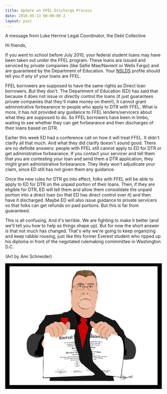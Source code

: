 ```yaml
---
title: Update on FFEL Discharge Process
date: 2016-05-13 00:00:00 Z
layout: post
---
```


A message from Luke Herrine
Legal Coordinator, the Debt Collective

Hi friends,

If you went to school before July 2010, your federal student loans may have been taken out under the FFEL program. These loans are issued and serviced by private companies (like Sallie Mae/Navient or Wells Fargo) and are guaranteed by the Department of Education. Your [NSLDS](http://www.nslds.ed.gov/nslds/nslds_SA/) profile should tell you if any of your loans are FFEL.

FFEL borrowers are supposed to have the same rights as Direct loan borrowers. But they don't. The Department of Education (ED) has said that because it does not issue or directly control the loans (it just guarantees private companies that they'll make money on them!), it cannot grant administrative forbearance to people who apply to DTR with FFEL. What is more, it has not provided any guidance to FFEL lenders/servicers about what they are supposed to do. So FFEL borrowers have been in limbo, waiting to see whether they can get forbearance and then discharges of their loans based on DTR.

Earlier this week ED had a conference call on how it will treat FFEL. It didn't clarify all that much. And what they did clarify doesn't sound good. There are no definite answers: people with FFEL still cannot apply to ED for DTR or get administrative forbearance. If you contact your servicer and tell them that you are contesting your loan and send them a DTR application, they might grant administrative forbearance. They likely won't adjudicate your claim, since ED still has not given them any guidance.

Once the new rules for DTR go into effect, folks with FFEL will be able to apply to ED for DTR on the unpaid portion of their loans. Then, if they are eligible for DTR, ED will tell them and allow them consolidate the unpaid portion into a direct loan (so that ED has direct control over it) and then have it discharged. Maybe ED will also issue guidance to private servicers so that folks can get refunds on paid portions. But this is far from guaranteed.

This is all confusing. And it's terrible. We are fighting to make it better (and we'll tell you how to help as things shape up). But for now the short answer is that not much has changed. That's why we're going to keep organizing and keep rabble rousing, just like this former Everest student who ripped up his diploma in front of the negotated rulemaking commmittee in Washington D.C. 

(Art by Ami Schneider)


![alt](/assets/images/2016/05/paul.jpg)
